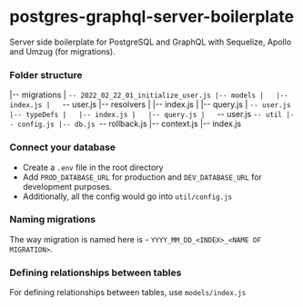 # postgres-graphql-server-boilerplate

Server side boilerplate for PostgreSQL and GraphQL with Sequelize, Apollo and Umzug (for migrations).

### Folder structure

|-- migrations
|   `-- 2022_02_22_01_initialize_user.js
|-- models
|   |-- index.js
|   `-- user.js
|-- resolvers
|   |-- index.js
|   |-- query.js
|   `-- user.js
|-- typeDefs
|   |-- index.js
|   |-- query.js
|   `-- user.js
`-- util
    |-- config.js
    |-- db.js
    `-- rollback.js
|-- context.js
|-- index.js

### Connect your database
- Create a `.env` file in the root directory
- Add `PROD_DATABASE_URL` for production and `DEV_DATABASE_URL` for development purposes.
- Additionally, all the config would go into `util/config.js` 

### Naming migrations
The way migration is named here is -  `YYYY_MM_DD_<INDEX>_<NAME OF MIGRATION>`.

### Defining relationships between tables
For defining relationships between tables, use `models/index.js`

